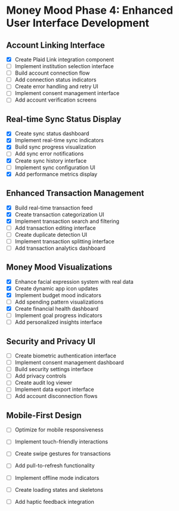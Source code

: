 # Money Mood Phase 4: Enhanced User Interface Development

## Account Linking Interface
- [x] Create Plaid Link integration component
- [ ] Implement institution selection interface
- [ ] Build account connection flow
- [ ] Add connection status indicators
- [ ] Create error handling and retry UI
- [ ] Implement consent management interface
- [ ] Add account verification screens

## Real-time Sync Status Display
- [x] Create sync status dashboard
- [x] Implement real-time sync indicators
- [x] Build sync progress visualization
- [ ] Add sync error notifications
- [x] Create sync history interface
- [ ] Implement sync configuration UI
- [x] Add performance metrics display

## Enhanced Transaction Management
- [x] Build real-time transaction feed
- [x] Create transaction categorization UI
- [x] Implement transaction search and filtering
- [ ] Add transaction editing interface
- [ ] Create duplicate detection UI
- [ ] Implement transaction splitting interface
- [ ] Add transaction analytics dashboard

## Money Mood Visualizations
- [x] Enhance facial expression system with real data
- [x] Create dynamic app icon updates
- [x] Implement budget mood indicators
- [ ] Add spending pattern visualizations
- [x] Create financial health dashboard
- [ ] Implement goal progress indicators
- [ ] Add personalized insights interface

## Security and Privacy UI
- [ ] Create biometric authentication interface
- [ ] Implement consent management dashboard
- [ ] Build security settings interface
- [ ] Add privacy controls
- [ ] Create audit log viewer
- [ ] Implement data export interface
- [ ] Add account disconnection flows

## Mobile-First Design
- [ ] Optimize for mobile responsiveness
- [ ] Implement touch-friendly interactions
- [ ] Create swipe gestures for transactions
- [ ] Add pull-to-refresh functionality
- [ ] Implement offline mode indicators
- [ ] Create loading states and skeletons
- [ ] Add haptic feedback integration

